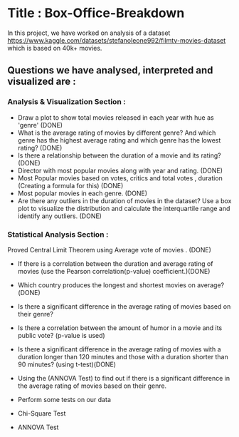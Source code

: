# Title : Box-Office-Breakdown

In this project, we have worked on analysis of a dataset  
https://www.kaggle.com/datasets/stefanoleone992/filmtv-movies-dataset 
which is based on 40k+ movies.

## Questions we have analysed, interpreted and visualized are :

### Analysis & Visualization Section : 
- Draw a plot to show total movies released in each year with hue as 'genre'  (DONE)
- What is the average rating of movies by different genre? And which genre has the highest average rating and which genre has the lowest rating? (DONE)
- Is there a relationship between the duration of a movie and its rating? (DONE)
- Director with most popular movies along with year and rating. (DONE)
- Most Popular movies based on votes, critics and total votes , duration (Creating a formula for this) (DONE)
- Most popular movies in each genre. (DONE)
- Are there any outliers in the duration of movies in the dataset? Use a box plot to visualize the distribution and calculate the interquartile range and identify any outliers. (DONE)

### Statistical Analysis Section :
Proved Central Limit Theorem using Average vote of movies . (DONE)
- If there is a correlation between the duration and average rating of movies (use the Pearson correlation(p-value) coefficient.)(DONE)
- Which country produces the longest and shortest movies on average?(DONE)
-  Is there a significant difference in the average rating of movies based on their genre?
-   Is there a correlation between the amount of humor in a movie and its public vote? (p-value is used)
-   Is there a significant difference in the average rating of movies with a duration longer than 120 minutes and those with a duration shorter than 90 minutes? (using t-test)(DONE)
-   Using the (ANNOVA Test) to find out if there is a significant difference in the average rating of movies based on their genre.


- Perform some tests on our data
- Chi-Square Test
- ANNOVA Test 


